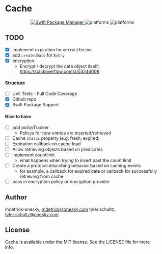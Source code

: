
# Cache

<p align="center">
    <a href="https://swift.org/package-manager">
        <img src="https://img.shields.io/badge/swiftpm-compatible-brightgreen.svg?style=flat" alt="Swift Package Manager" />
    </a>
     <img src="https://img.shields.io/cocoapods/l/Cache.svg?style=flat" alt="platforms" />
     <img src="https://img.shields.io/cocoapods/p/Cache?style=flat-square" alt="platforms" />

</p>

## TODO 

* [x] Implement expiration for `entryLifetime`
* [x] add `createdDate` for `Entry` 
* [x] encryption 
    - Encrypt / decrypt the data object itself: https://stackoverflow.com/a/53246008

#### Structure 
* [ ] Unit Tests - Full Code Coverage
* [x] Github repo 
* [x] Swift Package Support 

#### Nice to have 

* [ ] add policyTracker 
    - Policys for how entries are inserted/retrieved  
* [ ] Cache `status` property (e.g. fresh, expired) 
* [ ] Expiration callback on cache load 
* [ ] Allow retrieving objects based on predicates 
* [ ] implement countlimit 
    - what happens when trying to insert past the count limit 
* [ ] Create a protocol describing behavior based on caching events 
    - for example, a callback for expired data or callback for successfully retrieving from cache 
* [ ] pass in encryption policy or encryption provider 

## Author

mdetrick-onesky, mdetrick@onesky.com
tyler.schultz, tyler.schultz@onesky.com

## License

Cache is available under the MIT license. See the LICENSE file for more info.

